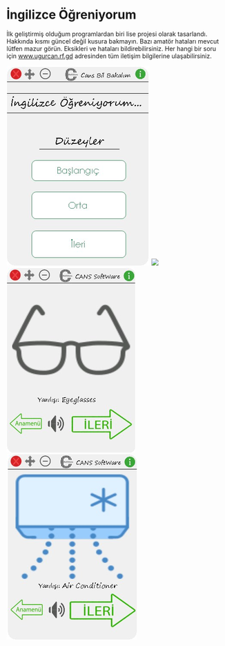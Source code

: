 # İngilizce Öğreniyorum 

İlk geliştirmiş olduğum programlardan biri lise projesi olarak tasarlandı.
Hakkında kısmı güncel değil kusura bakmayın.
Bazı amatör hataları mevcut lütfen mazur görün. 
Eksikleri ve hataları bildirebilirsiniz.
Her hangi bir soru için www.ugurcan.rf.gd adresinden tüm iletişim bilgilerine ulaşabilirsiniz.

![](/Screen/Arayüz.jpg)
![](/Screen/baslangıc.jpg)
![](/Screen/orta.jpg)
![](/Screen/İLERİ.jpg)

